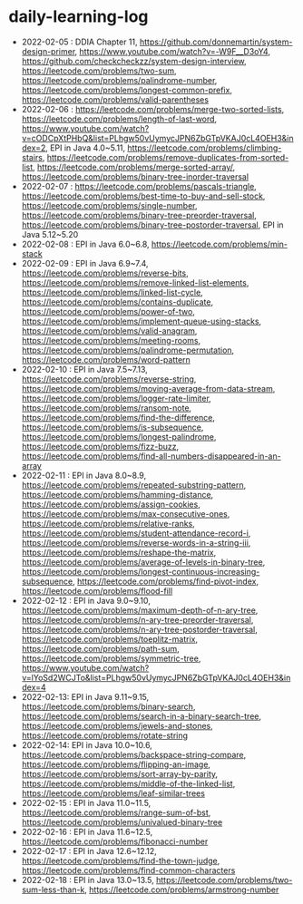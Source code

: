 # daily-learning-log

* 2022-02-05 : DDIA Chapter 11, https://github.com/donnemartin/system-design-primer, https://www.youtube.com/watch?v=-W9F__D3oY4, https://github.com/checkcheckzz/system-design-interview, https://leetcode.com/problems/two-sum, https://leetcode.com/problems/palindrome-number, https://leetcode.com/problems/longest-common-prefix, https://leetcode.com/problems/valid-parentheses
* 2022-02-06 : https://leetcode.com/problems/merge-two-sorted-lists, https://leetcode.com/problems/length-of-last-word, https://www.youtube.com/watch?v=cODCpXtPHbQ&list=PLhgw50vUymycJPN6ZbGTpVKAJ0cL4OEH3&index=2, EPI in Java 4.0~5.11, https://leetcode.com/problems/climbing-stairs, https://leetcode.com/problems/remove-duplicates-from-sorted-list, https://leetcode.com/problems/merge-sorted-array/, https://leetcode.com/problems/binary-tree-inorder-traversal
* 2022-02-07 : https://leetcode.com/problems/pascals-triangle, https://leetcode.com/problems/best-time-to-buy-and-sell-stock, https://leetcode.com/problems/single-number, https://leetcode.com/problems/binary-tree-preorder-traversal, https://leetcode.com/problems/binary-tree-postorder-traversal, EPI in Java 5.12~5.20
* 2022-02-08 : EPI in Java 6.0~6.8, https://leetcode.com/problems/min-stack
* 2022-02-09 : EPI in Java 6.9~7.4, https://leetcode.com/problems/reverse-bits, https://leetcode.com/problems/remove-linked-list-elements, https://leetcode.com/problems/linked-list-cycle, https://leetcode.com/problems/contains-duplicate, https://leetcode.com/problems/power-of-two, https://leetcode.com/problems/implement-queue-using-stacks, https://leetcode.com/problems/valid-anagram, https://leetcode.com/problems/meeting-rooms, https://leetcode.com/problems/palindrome-permutation, https://leetcode.com/problems/word-pattern
* 2022-02-10 : EPI in Java 7.5~7.13, https://leetcode.com/problems/reverse-string, https://leetcode.com/problems/moving-average-from-data-stream, https://leetcode.com/problems/logger-rate-limiter, https://leetcode.com/problems/ransom-note, https://leetcode.com/problems/find-the-difference, https://leetcode.com/problems/is-subsequence, https://leetcode.com/problems/longest-palindrome, https://leetcode.com/problems/fizz-buzz, https://leetcode.com/problems/find-all-numbers-disappeared-in-an-array
* 2022-02-11 : EPI in Java 8.0~8.9, https://leetcode.com/problems/repeated-substring-pattern, https://leetcode.com/problems/hamming-distance, https://leetcode.com/problems/assign-cookies, https://leetcode.com/problems/max-consecutive-ones, https://leetcode.com/problems/relative-ranks, https://leetcode.com/problems/student-attendance-record-i, https://leetcode.com/problems/reverse-words-in-a-string-iii, https://leetcode.com/problems/reshape-the-matrix, https://leetcode.com/problems/average-of-levels-in-binary-tree, https://leetcode.com/problems/longest-continuous-increasing-subsequence, https://leetcode.com/problems/find-pivot-index, https://leetcode.com/problems/flood-fill
* 2022-02-12 : EPI in Java 9.0~9.10, https://leetcode.com/problems/maximum-depth-of-n-ary-tree, https://leetcode.com/problems/n-ary-tree-preorder-traversal, https://leetcode.com/problems/n-ary-tree-postorder-traversal, https://leetcode.com/problems/toeplitz-matrix, https://leetcode.com/problems/path-sum, https://leetcode.com/problems/symmetric-tree, https://www.youtube.com/watch?v=lYoSd2WCJTo&list=PLhgw50vUymycJPN6ZbGTpVKAJ0cL4OEH3&index=4
* 2022-02-13: EPI in Java 9.11~9.15, https://leetcode.com/problems/binary-search, https://leetcode.com/problems/search-in-a-binary-search-tree, https://leetcode.com/problems/jewels-and-stones, https://leetcode.com/problems/rotate-string
* 2022-02-14: EPI in Java 10.0~10.6, https://leetcode.com/problems/backspace-string-compare, https://leetcode.com/problems/flipping-an-image, https://leetcode.com/problems/sort-array-by-parity, https://leetcode.com/problems/middle-of-the-linked-list, https://leetcode.com/problems/leaf-similar-trees
* 2022-02-15 : EPI in Java 11.0~11.5, https://leetcode.com/problems/range-sum-of-bst, https://leetcode.com/problems/univalued-binary-tree
* 2022-02-16 : EPI in Java 11.6~12.5, https://leetcode.com/problems/fibonacci-number
* 2022-02-17 : EPI in Java 12.6~12.12, https://leetcode.com/problems/find-the-town-judge, https://leetcode.com/problems/find-common-characters
* 2022-02-18 : EPI in Java 13.0~13.5, https://leetcode.com/problems/two-sum-less-than-k, https://leetcode.com/problems/armstrong-number
